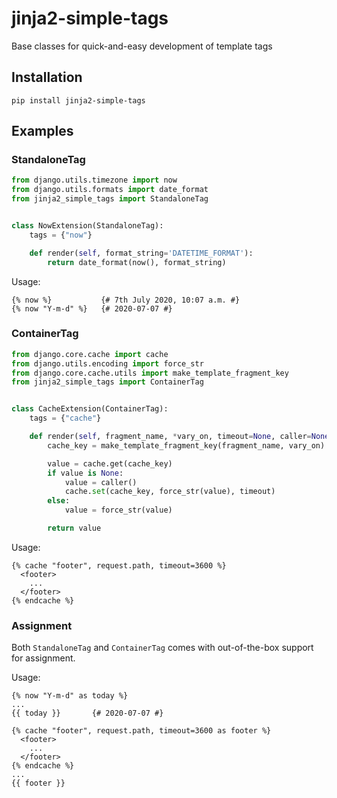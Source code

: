 # jinja2-simple-tags
Base classes for quick-and-easy development of template tags

## Installation
`pip install jinja2-simple-tags`

## Examples

### StandaloneTag
```python
from django.utils.timezone import now
from django.utils.formats import date_format
from jinja2_simple_tags import StandaloneTag


class NowExtension(StandaloneTag):
    tags = {"now"}

    def render(self, format_string='DATETIME_FORMAT'):
        return date_format(now(), format_string)
```

Usage:
```jinja2
{% now %}           {# 7th July 2020, 10:07 a.m. #}
{% now "Y-m-d" %}   {# 2020-07-07 #}
```


### ContainerTag
```python
from django.core.cache import cache
from django.utils.encoding import force_str
from django.core.cache.utils import make_template_fragment_key
from jinja2_simple_tags import ContainerTag


class CacheExtension(ContainerTag):
    tags = {"cache"}

    def render(self, fragment_name, *vary_on, timeout=None, caller=None):
        cache_key = make_template_fragment_key(fragment_name, vary_on)

        value = cache.get(cache_key)
        if value is None:
            value = caller()
            cache.set(cache_key, force_str(value), timeout)
        else:
            value = force_str(value)

        return value
```

Usage:
```jinja2
{% cache "footer", request.path, timeout=3600 %}
  <footer>
    ...
  </footer>
{% endcache %}
```

### Assignment
Both `StandaloneTag` and `ContainerTag` comes with out-of-the-box 
support for assignment.

Usage:
```jinja2
{% now "Y-m-d" as today %}
...
{{ today }}       {# 2020-07-07 #}
```

```jinja2
{% cache "footer", request.path, timeout=3600 as footer %}
  <footer>
    ...
  </footer>
{% endcache %}
...
{{ footer }}
```

